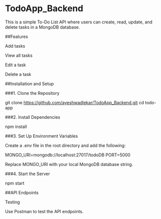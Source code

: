 # TodoApp_Backend

This is a simple To-Do List API  where users can create, read, update, and delete tasks in a MongoDB database.

##Features

Add tasks

View all tasks

Edit a task

Delete a task


##Installation and Setup

###1. Clone the Repository

git clone https://github.com/ayeshwadlekar/TodoApp_Backend.git
cd todo-app

###2. Install Dependencies

npm install

###3. Set Up Environment Variables

Create a .env file in the root directory and add the following:

MONGO_URI=mongodb://localhost:27017/todoDB
PORT=5000

Replace MONGO_URI with your local MongoDB database string.

###4. Start the Server

npm start

##API Endpoints




Testing

Use Postman to test the API endpoints.
